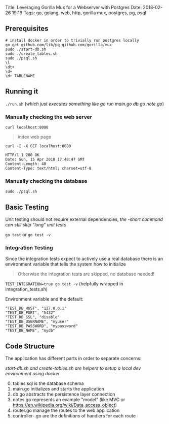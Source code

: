 Title: Leveraging Gorilla Mux for a Webserver with Postgres
Date: 2018-02-26 19:19
Tags: go, golang, web, http, gorilla mux, postgres, pg, psql

## Prerequisites

    # install docker in order to trivially run postgres locally
    go get github.com/lib/pq github.com/gorilla/mux
    sudo ./start-db.sh
    sudo ./create_tables.sh
    sudo ./psql.sh
    \l
    \dt+
    \d+
    \d+ TABLENAME 


## Running it

`./run.sh` (*which just executes something like go run main.go db.go note.go*)


### Manually checking the web server
`curl localhost:8080`
> <html><body>index web page</body></html>

`curl -I -X GET localhost:8080`

    HTTP/1.1 200 OK
    Date: Sun, 15 Apr 2018 17:48:47 GMT
    Content-Length: 40
    Content-Type: text/html; charset=utf-8


### Manually checking the database
`sudo ./psql.sh`


## Basic Testing

Unit testing should not require external dependencies, *the -short command can still skip "long" unit tests*

`go test` or `go test -v`

### Integration Testing

Since the integration tests expect to actively use a real database there is an environment variable that tells the system how to initialize

> Otherwise the integration tests are skipped, no database needed!

`TEST_INTEGRATION=true go test -v` (helpfully wrapped in integration_tests.sh)

Environment variable and the default:

    "TEST_DB_HOST", "127.0.0.1"
    "TEST_DB_PORT", "5432"
    "TEST_DB_SSL", "disable"
    "TEST_DB_USERNAME", "myuser"
    "TEST_DB_PASSWORD", "mypassword"
    "TEST_DB_NAME", "mydb"



## Code Structure

The application has different parts in order to separate concerns:

*start-db.sh and create-tables.sh are helpers to setup a local dev environment using docker*

0. tables.sql is the database schema
1. main.go initializes and starts the application
2. db.go abstracts the persistence layer connection
3. notes.go represents an example "model" (like MVC or <https://en.wikipedia.org/wiki/Data_access_object>)
4. router.go manage the routes to the web application
5. controller-.go are the definitions of handlers for each route



